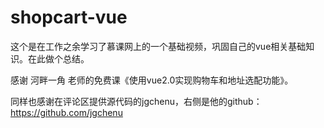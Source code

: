 # shopcart-vue

这个是在工作之余学习了慕课网上的一个基础视频，巩固自己的vue相关基础知识。在此做个总结。

感谢 河畔一角 老师的免费课《使用vue2.0实现购物车和地址选配功能》。

同样也感谢在评论区提供源代码的jgchenu，右侧是他的github：https://github.com/jgchenu
